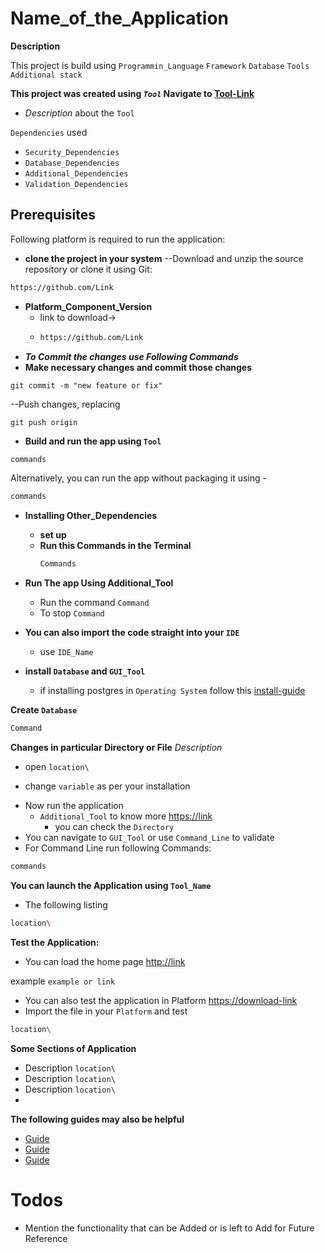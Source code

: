 # Name_of_the_Application
__Description__

This project is build using  `Programmin_Language` `Framework` `Database` `Tools` `Additional stack`

**This project was created using _`Tool`_ Navigate to [Tool-Link](https://tool-link.io)**
- _Description_ about the `Tool`

`Dependencies` used
- `Security_Dependencies`
- `Database_Dependencies`
- `Additional_Dependencies`
- `Validation_Dependencies`

## Prerequisites

Following platform is required to run the application:

- **clone the project in your system**
  --Download and unzip the source repository or clone it using Git:
```bash
https://github.com/Link
```

- **Platform_Component_Version**
    - link to download->
    - ```bash
      https://github.com/Link
      ```
- **_To Commit the changes use Following Commands_**
- **Make necessary changes and commit those changes**

```git add .
git commit -m "new feature or fix"
```
--Push changes, replacing <add-your-branch-name>

```
git push origin 
```

- **Build and run the app using `Tool`**

```bash
commands
```

Alternatively, you can run the app without packaging it using -

```bash
commands
```

- **Installing Other_Dependencies**
    - **set up**
    - **Run this Commands in the Terminal**
      ```bash 
      Commands
      ``` 

- **Run The app Using Additional_Tool**
    - Run the command `Command`
    - To stop `Command`

- **You can also import the code straight into your `IDE`**
    - use `IDE_Name`

- **install `Database` and `GUI_Tool`**
    - if installing postgres in `Operating System` follow this [install-guide](https://guide-link)



**Create `Database`**
```bash
Command
```

**Changes in particular Directory or File**
_Description_
+ open `location\`

+ change `variable` as per your installation
- Now run the application
    -  `Additional_Tool` to know more <https://link>
        - you can check the `Directory`
- You can navigate to `GUI_Tool` or use `Command_Line` to validate
- For Command Line run following Commands:
```bash
commands
```

**You can launch the Application using `Tool_Name`**
- The following listing
```bash
location\
```

**Test the Application:**
- You can load the home page <http://link>

example `example or link`
- You can also test the application in Platform <https://download-link>
- Import the file in your `Platform` and test
```bash
location\
```

**Some Sections of Application**
- Description
  `location\`
- Description
  `location\`
- Description
  `location\`
-


**The following guides may also be helpful**

- [Guide](https://link)
- [Guide](https://link)
- [Guide](https://link)

# Todos

- Mention the functionality that can be Added or is left to Add for Future Reference

